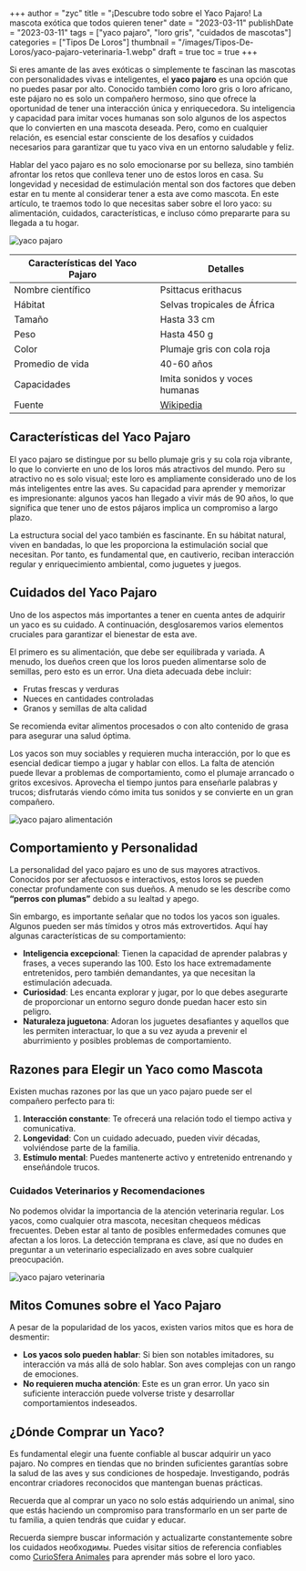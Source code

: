 +++
author = "zyc"
title = "¡Descubre todo sobre el Yaco Pajaro! La mascota exótica que todos quieren tener"
date = "2023-03-11"
publishDate = "2023-03-11"
tags = ["yaco pajaro", "loro gris", "cuidados de mascotas"]
categories = ["Tipos De Loros"]
thumbnail = "/images/Tipos-De-Loros/yaco-pajaro-veterinaria-1.webp"
draft = true
toc = true
+++


Si eres amante de las aves exóticas o simplemente te fascinan las mascotas con personalidades vivas e inteligentes, el **yaco pajaro** es una opción que no puedes pasar por alto. Conocido también como loro gris o loro africano, este pájaro no es solo un compañero hermoso, sino que ofrece la oportunidad de tener una interacción única y enriquecedora. Su inteligencia y capacidad para imitar voces humanas son solo algunos de los aspectos que lo convierten en una mascota deseada. Pero, como en cualquier relación, es esencial estar consciente de los desafíos y cuidados necesarios para garantizar que tu yaco viva en un entorno saludable y feliz.

Hablar del yaco pajaro es no solo emocionarse por su belleza, sino también afrontar los retos que conlleva tener uno de estos loros en casa. Su longevidad y necesidad de estimulación mental son dos factores que deben estar en tu mente al considerar tener a esta ave como mascota. En este artículo, te traemos todo lo que necesitas saber sobre el loro yaco: su alimentación, cuidados, características, e incluso cómo prepararte para su llegada a tu hogar.

![yaco pajaro](/images/Tipos-De-Loros/yaco-pajaro-1.webp)

| Características del Yaco Pajaro | Detalles |
| ------------------------------- | ------- |
| Nombre científico               | Psittacus erithacus |
| Hábitat                        | Selvas tropicales de África |
| Tamaño                         | Hasta 33 cm |
| Peso                           | Hasta 450 g |
| Color                          | Plumaje gris con cola roja |
| Promedio de vida               | 40-60 años |
| Capacidades                    | Imita sonidos y voces humanas |
| Fuente                         | [Wikipedia](https://es.m.wikipedia.org/wiki/Psittacus_erithacus) |

## Características del Yaco Pajaro

El yaco pajaro se distingue por su bello plumaje gris y su cola roja vibrante, lo que lo convierte en uno de los loros más atractivos del mundo. Pero su atractivo no es solo visual; este loro es ampliamente considerado uno de los más inteligentes entre las aves. Su capacidad para aprender y memorizar es impresionante: algunos yacos han llegado a vivir más de 90 años, lo que significa que tener uno de estos pájaros implica un compromiso a largo plazo.

La estructura social del yaco también es fascinante. En su hábitat natural, viven en bandadas, lo que les proporciona la estimulación social que necesitan. Por tanto, es fundamental que, en cautiverio, reciban interacción regular y enriquecimiento ambiental, como juguetes y juegos.

## Cuidados del Yaco Pajaro

Uno de los aspectos más importantes a tener en cuenta antes de adquirir un yaco es su cuidado. A continuación, desglosaremos varios elementos cruciales para garantizar el bienestar de esta ave.

El primero es su alimentación, que debe ser equilibrada y variada. A menudo, los dueños creen que los loros pueden alimentarse solo de semillas, pero esto es un error. Una dieta adecuada debe incluir:

- Frutas frescas y verduras
- Nueces en cantidades controladas
- Granos y semillas de alta calidad

Se recomienda evitar alimentos procesados o con alto contenido de grasa para asegurar una salud óptima.

Los yacos son muy sociables y requieren mucha interacción, por lo que es esencial dedicar tiempo a jugar y hablar con ellos. La falta de atención puede llevar a problemas de comportamiento, como el plumaje arrancado o gritos excesivos. Aprovecha el tiempo juntos para enseñarle palabras y trucos; disfrutarás viendo cómo imita tus sonidos y se convierte en un gran compañero.

![yaco pajaro alimentación](/images/Tipos-De-Loros/yaco-pajaro-alimentación-1.webp)

## Comportamiento y Personalidad

La personalidad del yaco pajaro es uno de sus mayores atractivos. Conocidos por ser afectuosos e interactivos, estos loros se pueden conectar profundamente con sus dueños. A menudo se les describe como **“perros con plumas”** debido a su lealtad y apego.

Sin embargo, es importante señalar que no todos los yacos son iguales. Algunos pueden ser más tímidos y otros más extrovertidos. Aquí hay algunas características de su comportamiento:

- **Inteligencia excepcional**: Tienen la capacidad de aprender palabras y frases, a veces superando las 100. Esto los hace extremadamente entretenidos, pero también demandantes, ya que necesitan la estimulación adecuada.
- **Curiosidad**: Les encanta explorar y jugar, por lo que debes asegurarte de proporcionar un entorno seguro donde puedan hacer esto sin peligro.
- **Naturaleza juguetona**: Adoran los juguetes desafiantes y aquellos que les permiten interactuar, lo que a su vez ayuda a prevenir el aburrimiento y posibles problemas de comportamiento.

## Razones para Elegir un Yaco como Mascota

Existen muchas razones por las que un yaco pajaro puede ser el compañero perfecto para ti:

1. **Interacción constante**: Te ofrecerá una relación todo el tiempo activa y comunicativa.
2. **Longevidad**: Con un cuidado adecuado, pueden vivir décadas, volviéndose parte de la familia.
3. **Estímulo mental**: Puedes mantenerte activo y entretenido entrenando y enseñándole trucos.

### Cuidados Veterinarios y Recomendaciones

No podemos olvidar la importancia de la atención veterinaria regular. Los yacos, como cualquier otra mascota, necesitan chequeos médicas frecuentes. Deben estar al tanto de posibles enfermedades comunes que afectan a los loros. La detección temprana es clave, así que no dudes en preguntar a un veterinario especializado en aves sobre cualquier preocupación.

![yaco pajaro veterinaria](/images/Tipos-De-Loros/yaco-pajaro-veterinaria-1.webp)

## Mitos Comunes sobre el Yaco Pajaro

A pesar de la popularidad de los yacos, existen varios mitos que es hora de desmentir:

- **Los yacos solo pueden hablar**: Si bien son notables imitadores, su interacción va más allá de solo hablar. Son aves complejas con un rango de emociones.
- **No requieren mucha atención**: Este es un gran error. Un yaco sin suficiente interacción puede volverse triste y desarrollar comportamientos indeseados.
  
## ¿Dónde Comprar un Yaco?

Es fundamental elegir una fuente confiable al buscar adquirir un yaco pajaro. No compres en tiendas que no brinden suficientes garantías sobre la salud de las aves y sus condiciones de hospedaje. Investigando, podrás encontrar criadores reconocidos que mantengan buenas prácticas.

Recuerda que al comprar un yaco no solo estás adquiriendo un animal, sino que estás haciendo un compromiso para transformarlo en un ser parte de tu familia, a quien tendrás que cuidar y educar.

Recuerda siempre buscar información y actualizarte constantemente sobre los cuidados необходимы. Puedes visitar sitios de referencia confiables como [CurioSfera Animales](https://curiosfera-animales.com/loro-gris-yaco/) para aprender más sobre el loro yaco.
